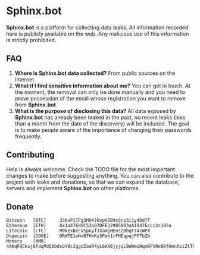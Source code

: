 # Sphinx.bot

**Sphinx.bot** is a platform for collecting data leaks. All information recorded here is publicly available on the web. Any malicious use of this information is strictly prohibited.

## FAQ
  1. **Where is Sphinx.bot data collected?** From public sources on the internet.
  2. **What if I find sensitive information about me?** You can get in touch. At the moment, the removal can only be done manually and you need to prove possession of the email whose registration you want to remove from **Sphinx.bot**.
  3. **What is the purpose of disclosing this data?** All data exposed by **Sphinx.bot** has already been leaked in the past, no recent leaks (less than a month from the date of the discovery) will be included. The goal is to make people aware of the importance of changing their passwords frequently.
  
  
## Contributing

Help is always welcome. Check the TODO file for the most important changes to make before suggesting anything. You can also contribute to the project with leaks and donations, so that we can expand the database, servers and implement **Sphinx.bot** on other platforms.

## Donate

```
Bitcoin   [BTC]     33AuPJ7Fg3MDX78vpKZB9xSnp3i1y4Dd7T
Ethereum  [ETH]     0x1a47Ed0C52b07DFE329858D3aA1847Eccc2c105a
Litecoin  [LTC]     M9Nex8ecVSpnyf1XamjHEmsZDhqF74cWPX
Dogecoin  [DOGE]    DRWTE1wNxBTHxKy5Pek1rFHEqpqjPFTbZb
Monero    [XMR]     4AKqFQCkuj6FdqMdQ8bdsbY8cJggoZaoR4yL6HX6jyjqL9WWmiHqmKFVRe8RfHmnAziZtTd8vqqUWN87GnP5DxQm6N8dCTm
```
